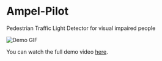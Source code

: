 # Ampel-Pilot

Pedestrian Traffic Light Detector for visual impaired people

![Demo GIF](https://raw.githubusercontent.com/patVlnta/Ampel-Pilot/master/images/ap_demo.gif "Demo GIF Animation")

You can watch the full demo video [here](https://raw.githubusercontent.com/patVlnta/Ampel-Pilot/master/images/ap_demo.webm).
